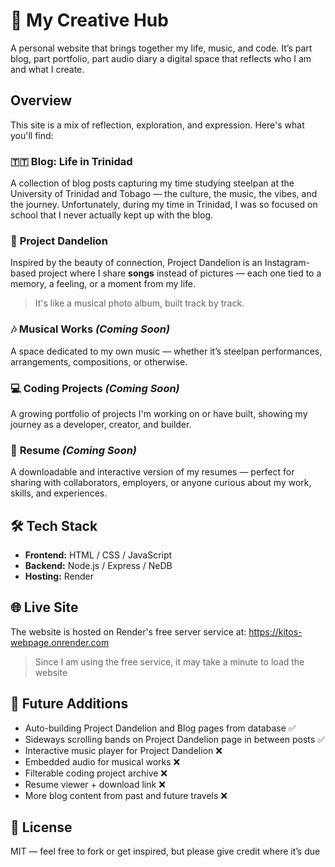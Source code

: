 # 🌴 My Creative Hub

A personal website that brings together my life, music, and code. It’s part blog, part portfolio, part audio diary  a digital space that reflects who I am and what I create.

## Overview

This site is a mix of reflection, exploration, and expression. Here's what you'll find:

### 🇹🇹 **Blog: Life in Trinidad**
A collection of blog posts capturing my time studying steelpan at the University of Trinidad and Tobago — the culture, the music, the vibes, and the journey. Unfortunately, during my time in Trinidad, I was so focused on school that I never actually kept up with the blog.

### 🌼 **Project Dandelion**
Inspired by the beauty of connection, Project Dandelion is an Instagram-based project where I share **songs** instead of pictures — each one tied to a memory, a feeling, or a moment from my life.

> It's like a musical photo album, built track by track.

### 🎶 **Musical Works** *(Coming Soon)*
A space dedicated to my own music — whether it’s steelpan performances, arrangements, compositions, or otherwise.

### 💻 **Coding Projects** *(Coming Soon)*
A growing portfolio of projects I'm working on or have built, showing my journey as a developer, creator, and builder.

### 📄 **Resume** *(Coming Soon)*
A downloadable and interactive version of my resumes — perfect for sharing with collaborators, employers, or anyone curious about my work, skills, and experiences.

## 🛠 Tech Stack

- **Frontend:** HTML / CSS / JavaScript
- **Backend:** Node.js / Express / NeDB
- **Hosting:** Render

## 🌐 Live Site
The website is hosted on Render's free server service at: https://kitos-webpage.onrender.com
> Since I am using the free service, it may take a minute to load the website

## 📌 Future Additions

- Auto-building Project Dandelion and Blog pages from database ✅
- Sideways scrolling bands on Project Dandelion page in between posts ✅
- Interactive music player for Project Dandelion ❌
- Embedded audio for musical works ❌
- Filterable coding project archive ❌
- Resume viewer + download link ❌
- More blog content from past and future travels ❌

## 📖 License

MIT — feel free to fork or get inspired, but please give credit where it’s due
